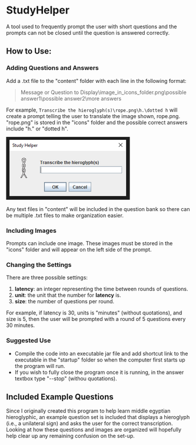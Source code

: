 # StudyHelper
A tool used to frequently prompt the user with short questions and the prompts can not be closed until the question is answered correctly.

## How to Use:
### Adding Questions and Answers
Add a .txt file to the "content" folder with each line in the following format:

> Message or Question to Display\image_in_icons_folder.png\possible answer1\possible answer2\more answers

For example, `Transcribe the hieroglyph(s)\rope.png\h.\dotted h` will create a prompt telling the user to translate the image shown, rope.png. "rope.png" is stored in the "icons" folder and the possible correct answers include "h." or "dotted h".

![Prompt for Example](ExamplePrompt.PNG)

Any text files in "content" will be included in the question bank so there can be multiple .txt files to make organization easier.

### Including Images
Prompts can include one image. These images must be stored in the "icons" folder and will appear on the left side of the prompt.

### Changing the Settings
There are three possible settings:
1. **latency**: an integer representing the time between rounds of questions.
2. **unit**: the unit that the number for **latency** is. 
3. **size**: the number of questions per round.

For example, if latency is 30, units is "minutes" (without quotations), and size is 5, then the user will be prompted with a round of 5 questions every 30 minutes.

### Suggested Use
- Compile the code into an executable jar file and add shortcut link to the executable in the "startup" folder so when the computer first starts up the program will run.
- If you wish to fully close the program once it is running, in the answer textbox type "--stop" (withou quotations).

## Included Example Questions
Since I originally created this program to help learn middle egyptian hieroglyphic, an example question set is included that displays a hieroglyph (i.e., a unilateral sign) and asks the user for the correct transcription. Looking at how these questions and images are organized will hopefully help clear up any remaining confusion on the set-up.
